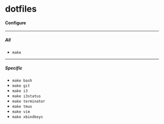 # dotfiles

#### Configure

---
##### All

- `make`

---
##### Specific

- `make bash`
- `make git`
- `make i3`
- `make i3status`
- `make terminator`
- `make tmux`
- `make vim`
- `make xbindkeys`
